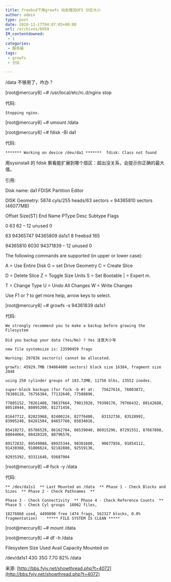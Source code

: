 ```yaml
---
title: freebsd下用growfs 动态增加UFS 分区大小
author: admin
type: post
date: 2010-12-17T04:07:03+00:00
url: /archives/6959
IM_contentdowned:
 - 1
categories:
 - 服务器
tags:
 - growfs
 - 分区

---
```

/data 不够用了，咋办？

[root@mercury8] ~# /usr/local/etc/rc.d/nginx stop

代码:


```
Stopping nginx.
```

[root@mercury8] ~# umount /data

[root@mercury8] ~# fdisk -BI da1

代码:

```
******* Working on device /dev/da1 *******  fdisk: Class not found
```

用sysinstall 的 fdisk 察看能扩展到哪个扇区：超出没关系，会提示你正确的最大值。

引用:


Disk name: da1 FDISK Partition Editor

DISK Geometry: 5874 cyls/255 heads/63 sectors = 94365810 sectors (46077MB)


Offset Size(ST) End Name PType Desc Subtype Flags


0 63 62 – 12 unused 0


63 94365747 94365809 da1s1 8 freebsd 165


94365810 6030 94371839 – 12 unused 0


The following commands are supported (in upper or lower case):


A = Use Entire Disk G = set Drive Geometry C = Create Slice


D = Delete Slice Z = Toggle Size Units S = Set Bootable | = Expert m.


T = Change Type U = Undo All Changes W = Write Changes


Use F1 or ? to get more help, arrow keys to select.

[root@mercury8] ~# growfs -s 94361839 da1s1


代码:


```
We strongly recommend you to make a backup before growing the Filesystem
```

```
Did you backup your data (Yes/No) ? Yes 注意大小写
```

```
new file systemsize is: 23590459 frags
```

```
Warning: 297836 sector(s) cannot be allocated.
```

```
growfs: 45929.7MB (94064000 sectors) block size 16384, fragment size 2048
```

```
using 250 cylinder groups of 183.72MB, 11758 blks, 23552 inodes.
```

```
super-block backups (for fsck -b #) at:   75627616, 76003872, 76380128, 76756384, 77132640, 77508896,
```

```
77885152, 78261408, 78637664, 79013920, 79390176, 79766432, 80142688, 80518944, 80895200, 81271456,
```

```
81647712, 82023968, 82400224, 82776480,   83152736, 83528992, 83905248, 84281504, 84657760, 85034016,
```

```
85410272, 85786528, 86162784, 86539040, 86915296, 87291552, 87667808, 88044064, 88420320, 88796576,
```

```
89172832, 89549088, 89925344, 90301600,   90677856, 91054112, 91430368, 91806624, 92182880, 92559136,
```

```
92935392, 93311648, 93687904
```

[root@mercury8] ~# fsck -y /data


代码:


```
** /dev/da1s1  ** Last Mounted on /data  ** Phase 1 - Check Blocks and Sizes  ** Phase 2 - Check Pathnames  **
```

```
Phase 3 - Check Connectivity  ** Phase 4 - Check Reference Counts  ** Phase 5 - Check Cyl groups  18062 files,
```

```
18276868 used, 4499090 free (474 frags, 562327 blocks, 0.0% fragmentation)    ***** FILE SYSTEM IS CLEAN *****
```

[root@mercury8] ~# mount /data


[root@mercury8] ~# df -h /data


Filesystem Size Used Avail Capacity Mounted on


/dev/da1s1 43G 35G 7.7G 82% /data


来源: [http://bbs.fyjy.net/showthread.php?t=4072](http://bbs.fyjy.net/showthread.php?t=4072)